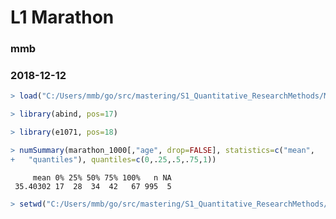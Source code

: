 <!-- R Commander Markdown Template -->

L1 Marathon
=======================

### mmb

### 2018-12-12








```r
> load("C:/Users/mmb/go/src/mastering/S1_Quantitative_ResearchMethods/Materials/Daten/L2/marathon_1000.RData")
```



```r
> library(abind, pos=17)
```



```r
> library(e1071, pos=18)
```



```r
> numSummary(marathon_1000[,"age", drop=FALSE], statistics=c("mean", 
+   "quantiles"), quantiles=c(0,.25,.5,.75,1))
```

```
     mean 0% 25% 50% 75% 100%   n NA
 35.40302 17  28  34  42   67 995  5
```


```r
> setwd("C:/Users/mmb/go/src/mastering/S1_Quantitative_ResearchMethods/Materials/Daten/L2/Marathon1000")
```



